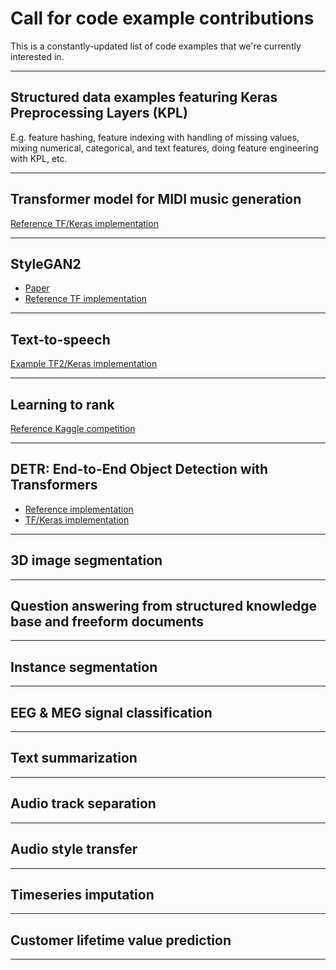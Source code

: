 # Call for code example contributions

This is a constantly-updated list of code examples that we're currently interested in.

---

## Structured data examples featuring Keras Preprocessing Layers (KPL)

E.g. feature hashing, feature indexing with handling of missing values,
mixing numerical, categorical, and text features, doing feature engineering with KPL, etc.

---

## Transformer model for MIDI music generation

[Reference TF/Keras implementation](https://github.com/jason9693/MusicTransformer-tensorflow2.0)

---

## StyleGAN2

- [Paper](https://arxiv.org/abs/1912.04958)
- [Reference TF implementation](https://github.com/NVlabs/stylegan2)


---

## Text-to-speech

[Example TF2/Keras implementation](https://github.com/dathudeptrai/TensorflowTTS)

---

## Learning to rank

[Reference Kaggle competition](https://www.kaggle.com/c/wm-2017-learning-to-rank)


---

## DETR: End-to-End Object Detection with Transformers

- [Reference implementation](https://github.com/facebookresearch/detr)
- [TF/Keras implementation](https://github.com/auvisusAI/detr-tensorflow)


---

## 3D image segmentation

---

## Question answering from structured knowledge base and freeform documents

---

## Instance segmentation

---

## EEG & MEG signal classification

---

## Text summarization

---

## Audio track separation

---

## Audio style transfer

---

## Timeseries imputation

---

## Customer lifetime value prediction

---



